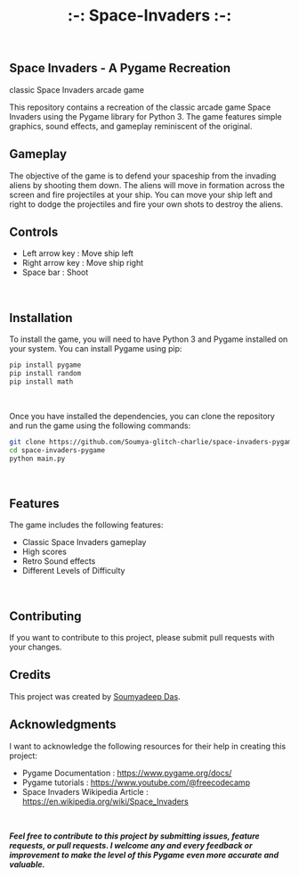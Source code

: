 ﻿<h1 align="center">:-: Space-Invaders :-:</h1>
<br>

## Space Invaders - A Pygame Recreation

classic Space Invaders arcade game

This repository contains a recreation of the classic arcade game Space Invaders using the Pygame library for Python 3. The game features simple graphics, sound effects, and gameplay reminiscent of the original.
<br>

## Gameplay
The objective of the game is to defend your spaceship from the invading aliens by shooting them down. The aliens will move in formation across the screen and fire projectiles at your ship. You can move your ship left and right to dodge the projectiles and fire your own shots to destroy the aliens.
<br>

## Controls

- Left arrow key : Move ship left
- Right arrow key : Move ship right
- Space bar : Shoot
<br>

## Installation

To install the game, you will need to have Python 3 and Pygame installed on your system. You can install Pygame using pip:
 ```bash
 pip install pygame
 pip install random
 pip install math
 ```
<br>

Once you have installed the dependencies, you can clone the repository and run the game using the following commands:
```bash
git clone https://github.com/Soumya-glitch-charlie/space-invaders-pygame.git
cd space-invaders-pygame
python main.py
```
<br>

## Features
The game includes the following features:

- Classic Space Invaders gameplay
- High scores
- Retro Sound effects
- Different Levels of Difficulty
<br>

## Contributing
If you want to contribute to this project, please submit pull requests with your changes.
<br>

## Credits
This project was created by [Soumyadeep Das](https://github.com/Soumya-glitch-charlie).
<br>

## Acknowledgments
I want to acknowledge the following resources for their help in creating this project:

- Pygame Documentation : https://www.pygame.org/docs/
- Pygame tutorials : https://www.youtube.com/@freecodecamp
- Space Invaders Wikipedia Article : https://en.wikipedia.org/wiki/Space_Invaders
<br>

<b><i>Feel free to contribute to this project by submitting issues, feature requests, or pull requests. I welcome any and every feedback or improvement to make the level of this Pygame even more accurate and valuable.<i><b>
